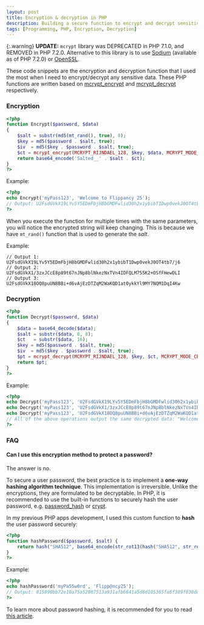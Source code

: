 ```yaml
---
layout: post
title: Encryption & decryption in PHP
description: Building a secure function to encrypt and decrypt sensitive data in PHP.
tags: [Programming, PHP, Encryption, Decryption]
---
```


{:.warning}
**UPDATE:** `mcrypt` library was DEPRECATED in PHP 7.1.0, and REMOVED in PHP 7.2.0. Alternative to this library is to use [Sodium](https://www.php.net/manual/en/book.sodium.php) (available as of PHP 7.2.0) or [OpenSSL](https://www.php.net/manual/en/book.openssl.php).

These code snippets are the encryption and decryption function that I used the most when I need to encrypt/decrypt any sensitive data. These PHP functions are written based on  [mcrypt_encrypt](https://www.php.net/manual/en/function.mcrypt-encrypt.php) and [mcrypt_decrypt](https://www.php.net/manual/en/function.mcrypt-decrypt.php) respectively.

### Encryption

```php
<?php
function Encrypt($password, $data)
{
    $salt = substr(md5(mt_rand(), true), 8);
    $key = md5($password . $salt, true);
    $iv  = md5($key . $password . $salt, true);
    $ct = mcrypt_encrypt(MCRYPT_RIJNDAEL_128, $key, $data, MCRYPT_MODE_CBC, $iv);
    return base64_encode('Salted__' . $salt . $ct);
}
?>
```

Example:

```php
<?php
echo Encrypt('myPass123', 'Welcome to Flippancy 25');
// Output: U2FsdGVkX19LYv5Y5EDmFbjH8bGMDFwlid30h2x1ybibT1Dwp0vekJ0OT4tb7/j6
?>
```

When you execute the function for multiple times with the same parameters, you will notice the encrypted string will keep changing. This is because we have `mt_rand()` function that is used to generate the _salt_.

Example:

```
// Output 1: U2FsdGVkX19LYv5Y5EDmFbjH8bGMDFwlid30h2x1ybibT1Dwp0vekJ0OT4tb7/j6
// Output 2: U2FsdGVkX1/3zxJCcE8p89t67nJNp8blNkezNxTVn4IDFQLM755K2+OSfFHewDLI
// Output 3: U2FsdGVkX18OQ8puUN8BBi+d6vAjEzDTZqM2WaKQD1atOykkYl9MY7NQM1DqI4Kw
```

### Decryption

```php
<?php
function Decrypt($password, $data)
{
    $data = base64_decode($data);
    $salt = substr($data, 8, 8);
    $ct   = substr($data, 16);
    $key = md5($password . $salt, true);
    $iv  = md5($key . $password . $salt, true);
    $pt = mcrypt_decrypt(MCRYPT_RIJNDAEL_128, $key, $ct, MCRYPT_MODE_CBC, $iv);
    return $pt;
}
?>
```

Example:

```php
<?php
echo Decrypt('myPass123', 'U2FsdGVkX19LYv5Y5EDmFbjH8bGMDFwlid30h2x1ybibT1Dwp0vekJ0OT4tb7/j6');
echo Decrypt('myPass123', 'U2FsdGVkX1/3zxJCcE8p89t67nJNp8blNkezNxTVn4IDFQLM755K2+OSfFHewDLI');
echo Decrypt('myPass123', 'U2FsdGVkX18OQ8puUN8BBi+d6vAjEzDTZqM2WaKQD1atOykkYl9MY7NQM1DqI4Kw');
// All of the above operations output the same decrypted data: "Welcome to Flippancy 25"
?>
```

### FAQ

#### Can I use this encryption method to protect a password?

The answer is no.

To secure a user password, the best practice is to implement a **one-way hashing algorithm technique**. This implementation is irreversible. Unlike the encryptions, they are formulated to be decryptable. In PHP, it is recommended to use the built-in functions to securely hash the user password, e.g. [password_hash](http://php.net/manual/en/function.password-hash.php) or [crypt](http://php.net/manual/en/function.crypt.php).

In my previous PHP apps development, I used this custom function to **hash** the user password securely:

```php
<?php
function hashPassword($password, $salt) {
    return hash("SHA512", base64_encode(str_rot13(hash("SHA512", str_rot13($salt . $password)))));
}
?>
```

Example:

```php
<?php
echo hashPassword('myPa55w0rd', 'Flipp@ncy25');
// Output: 815890bb72e10a75a52087513a931afb6641a5d8d105365fa6f389f038dd81b45290a44cf94bb61e7741e073c6f4d59a16e9896bd197cc320f84f3a4d27cfb50
?>
```

To learn more about password hashing, it is recommended for you to read [this article](https://crackstation.net/hashing-security.htm).